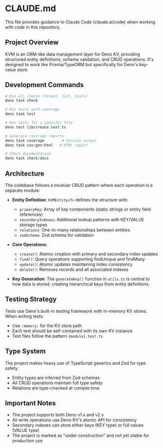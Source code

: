 # CLAUDE.md

This file provides guidance to Claude Code (claude.ai/code) when working with
code in this repository.

## Project Overview

KVM is an ORM-like data management layer for Deno KV, providing structured
entity definitions, schema validation, and CRUD operations. It's designed to
work like Prisma/TypeORM but specifically for Deno's key-value store.

## Development Commands

```bash
# Run all checks (format, lint, tests)
deno task check

# Run tests with coverage
deno task test

# Run tests for a specific file
deno test lib/create.test.ts

# Generate coverage reports
deno task coverage        # Console output
deno task cov:gen:html   # HTML report

# Check documentation
deno task check:docs
```

## Architecture

The codebase follows a modular CRUD pattern where each operation is a separate
module:

- **Entity Definition**: `KVMEntity<T>` defines the structure with:
  - `primaryKey`: Array of key components (static strings or entity field
    references)
  - `secondaryIndexes`: Additional lookup patterns with KEY/VALUE storage types
  - `relations`: One-to-many relationships between entities
  - `zodSchema`: Zod schema for validation

- **Core Operations**:
  - `create()`: Atomic creation with primary and secondary index updates
  - `find()`: Query operations supporting findUnique and findMany
  - `update()`: Atomic updates maintaining index consistency
  - `delete()`: Removes records and all associated indexes

- **Key Generation**: The `generateKey()` function in `utils.ts` is central to
  how data is stored, creating hierarchical keys from entity definitions.

## Testing Strategy

Tests use Deno's built-in testing framework with in-memory KV stores. When
writing tests:

- Use `:memory:` for the KV store path
- Each test should be self-contained with its own KV instance
- Test files follow the pattern `{module}.test.ts`

## Type System

The project makes heavy use of TypeScript generics and Zod for type safety:

- Entity types are inferred from Zod schemas
- All CRUD operations maintain full type safety
- Relations are type-checked at compile time

## Important Notes

- The project supports both Deno v1.x and v2.x
- All write operations use Deno KV's atomic API for consistency
- Secondary indexes can store either keys (KEY type) or full values (VALUE type)
- The project is marked as "under construction" and not yet stable for
  production use
